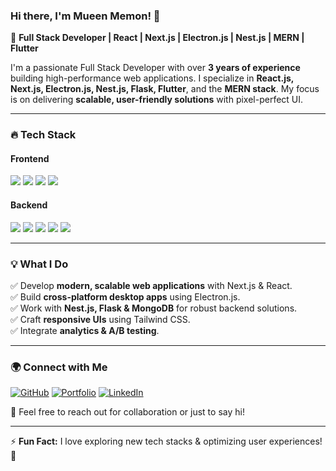 ### Hi there, I'm Mueen Memon! 👋

🚀 **Full Stack Developer | React | Next.js | Electron.js | Nest.js | MERN | Flutter**

I'm a passionate Full Stack Developer with over **3 years of experience** building high-performance web applications. I specialize in **React.js, Next.js, Electron.js, Nest.js, Flask, Flutter**, and the **MERN stack**. My focus is on delivering **scalable, user-friendly solutions** with pixel-perfect UI.

---

### 🔥 Tech Stack

#### **Frontend**
<p align="left">
  <img src="https://img.shields.io/badge/-React-61DAFB?logo=react&logoColor=white&style=for-the-badge" />
  <img src="https://img.shields.io/badge/-Next.js-000000?logo=next.js&logoColor=white&style=for-the-badge" />
  <img src="https://img.shields.io/badge/-Electron-47848F?logo=electron&logoColor=white&style=for-the-badge" />
  <img src="https://img.shields.io/badge/-TailwindCSS-38B2AC?logo=tailwind-css&logoColor=white&style=for-the-badge" />
</p>

#### **Backend**
<p align="left">
  <img src="https://img.shields.io/badge/-Nest.js-E0234E?logo=nestjs&logoColor=white&style=for-the-badge" />
  <img src="https://img.shields.io/badge/-Node.js-339933?logo=node.js&logoColor=white&style=for-the-badge" />
  <img src="https://img.shields.io/badge/-Flask-000000?logo=flask&logoColor=white&style=for-the-badge" />
  <img src="https://img.shields.io/badge/-MongoDB-47A248?logo=mongodb&logoColor=white&style=for-the-badge" />
  <img src="https://img.shields.io/badge/-PostgreSQL-4169E1?logo=postgresql&logoColor=white&style=for-the-badge" />
</p>

---

### 💡 What I Do
✅ Develop **modern, scalable web applications** with Next.js & React.  
✅ Build **cross-platform desktop apps** using Electron.js.  
✅ Work with **Nest.js, Flask & MongoDB** for robust backend solutions.  
✅ Craft **responsive UIs** using Tailwind CSS.  
✅ Integrate **analytics & A/B testing**.  

---

### 🌍 Connect with Me
[![GitHub](https://img.shields.io/badge/-GitHub-181717?logo=github&logoColor=white&style=for-the-badge)](https://github.com/mueen-memon)
[![Portfolio](https://img.shields.io/badge/-Portfolio-ff6b81?style=for-the-badge)](https://mueen-memon.vercel.app/)
[![LinkedIn](https://img.shields.io/badge/-LinkedIn-0A66C2?logo=linkedin&logoColor=white&style=for-the-badge)](https://www.linkedin.com/in/moin-uddin-memon/)

💬 Feel free to reach out for collaboration or just to say hi!

---

⚡ **Fun Fact:** I love exploring new tech stacks & optimizing user experiences! 🚀
